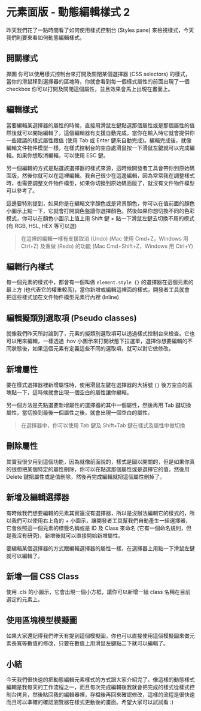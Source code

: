 # 元素面版 - 動態編輯樣式 2
昨天我們花了一點時間看了如何使用樣式控制台 (Styles pane) 來檢視樣式，今天我們則要來看如何動態編輯樣式。

## 開關樣式
擷圖
你可以使用樣式控制台來打開及關閉某個選擇器 (CSS selectors) 的樣式，當你的滑鼠移到選擇器的區塊時，你就會看到每一個樣式屬性的前面出現了一個 checkbox 
你可以打開及關閉這個屬性，並且效果會馬上出現在畫面上。


## 編輯樣式
當要編輯某選擇器的屬性的時候，直接用滑鼠左鍵點選那個屬性或是那個屬性的值然後就可以開始編輯了。這個編輯器有支援自動完成，當你在輸入時它就會提供你
一些建議的樣式屬性跟值 (使用 Tab 或 Enter 鍵來自動完成)。編輯完成後，就像編輯文件物件模型一樣，在樣式控制台的空白處滑鼠按一下滑鼠左鍵就可以完成編輯。如果你想取消編輯，可以使用 ESC 鍵。

另一個編輯的方式是點選該選擇器的樣式來源，這時候開發者工具會帶你到原始碼面版，然後你就可以在這裡編輯。我自己很少在這邊編輯，因為常常我在調整樣式
時，也需要調整文件物件模型，如果你切換到原始碼面版了，就沒有文件物件模型可以參考了。

這邊要特別提到，如果你是在編輯文字顏色或是背景顏色，你可以在值前面的顏色小圖示上點一下，它就會打開調色盤讓你選擇顏色。然後如果你想切換不同的色彩模式，你可以在顏色小圖示上值上用 Shift 鍵 + 點一下滑鼠左鍵去切換不用的模式 (有 RGB, HSL, HEX 等可以選)

> 在這裡的編輯一樣有支援取消 (Undo) (Mac 使用 Cmd+Z，Windows 用 Ctrl+Z) 及重做 (Redo) 的功能 (Mac Cmd+Shift+Z，Windows 用 Ctrl+Y)  

## 編輯行內樣式
每一個元素的樣式中，都會有一個叫做 `element.style {}` 的選擇器在這個元素的最上方 (也代表它的權重較高)，當你新增或編輯這裡面的樣式，開發者工具就會把這些樣式加在文件物件模型元素行內裡 (Inline)

## 編輯擬類別選取項 (Pseudo classes)
就像我們昨天所討論到了，元素的擬類別選取項可以透過樣式控制台來檢查。它也可以用來編輯，一樣透過 :hov 小圖示來打開狀態下拉選單，選擇你想要編輯的不同狀態後，如果這個元素有定義這些不同的選取項，就可以對它做修改。

## 新增屬性
要在樣式選擇器裡新增屬性時，使用滑鼠左鍵在選擇器的大括號 `{}` 後方空白的區塊點一下，這時候就會出現一個空白的屬性讓你編輯。

另一個方法是先點選要新增屬性的選擇器的其中一個屬性，然後再用 Tab 鍵切換屬性，當切換到最後一個屬性之後，就會出現一個空白的屬性。

> 在選擇器中，你可以使用 Tab 鍵及 Shift+Tab 鍵在樣式及屬性中做切換

## 刪除屬性
其實我很少用到這個功能，因為就像前面說的，樣式是圖以開關的，但是如果你真的很想把某個特定的屬性刪除，你可以在點選那個屬性或是選擇它的值，然後用 Delete 
鍵把屬性或是值刪除，然後再完成編輯就把這個屬性刪掉了。


## 新增及編輯選擇器
有時候我們想要編輯的元素其實還沒有選擇器，所以是沒辦法編輯它的樣式的，所以我們可以使用右上角的 + 小圖示，讓開發者工具幫我們自動產生一組選擇器，它會依照這一個元素的標籤名稱或是 ID 及 Class 來命名 (它有一個命名規則，但是我沒有研究)，新增後就可以直接開始新增屬性。

要編輯某個選擇器的方式跟編輯選擇器的屬性一樣，在選擇器上用點一下滑鼠左鍵就可以編輯了。

## 新增一個 CSS Class
使用 .cls 的小圖示，它會出現一個小方框，讓你可以新增一組 class 名稱在目前選定的元素上。

## 使用區塊模型模擬圖
如果大家還記得我們昨天有提到這個模擬圖，你也可以直接使用這個模擬圖來做元素長寬等數值的修改，只要在數值上用滑鼠左鍵點二下就可以編輯了。

## 小結
今天我們很快速的把動態編輯元素樣式的方式跟大家介紹完了。像這樣的動態樣式編輯是我每天的工作流程之一，而且每次完成編輯後我就會把完成的樣式從樣式控制台拷貝，然後貼回我的編輯器裡，存檔後再回來確認修改，這樣的流程是很快速而且可以準確的確認瀏覽器在樣式更動後的畫面。希望大家可以試試看 :)
